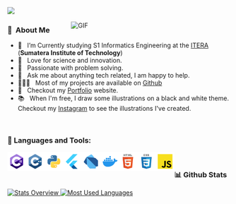 <img src="images/svg/header_en.svg"></img>

<img align="right" alt="GIF" src="https://raw.githubusercontent.com/riecho14/riecho14/main/tenor.gif" width="360px"/>

### :space_invader: &nbsp;About Me
- 🔭 &nbsp; I’m Currently studying S1 Informatics Engineering at the [ITERA](https://www.itera.ac.id/) (**Sumatera Institute of Technology**)
- 💓 &nbsp; Love for science and innovation.
- 🌱 &nbsp; Passionate with problem solving.
- 💬 &nbsp; Ask me about anything tech related, I am happy to help.
- 👨🏻‍💻 &nbsp; Most of my projects are available on [Github](https://github.com/riecho14?tab=repositories)
- 📝 &nbsp; Checkout my [Portfolio](https://riecho14.github.io/Iecho-Portfolio/#) website.
- 📚 &nbsp; When I'm free, I draw some illustrations on a black and white theme. Checkout my [Instagram](https://www.instagram.com/iechoartwork/) to see the illustrations I've created.

<br>

### 🔨 Languages and Tools:
<a href="https://www.cprogramming.com/" target="_blank"> <img align="left" src="https://raw.githubusercontent.com/riecho14/README_icons/main/language_and_tools/square/c%23/c%23.svg" alt="C#" height="42px"/> </a>
<a href="https://www.cplusplus.com/" target="_blank"> <img align="left" src="https://raw.githubusercontent.com/riecho14/README_icons/main/language_and_tools/square/c%2B%2B/c%2B%2B.svg" alt="C++" height="42px"/> </a>
<a href="https://www.python.org/" target="_blank"> <img align="left" src="https://raw.githubusercontent.com/riecho14/README_icons/main/language_and_tools/square/python/python.svg" alt="Python" height="42px"/> </a>
<a href="https://flutter.dev/" target="_blank"> <img align="left" src="https://raw.githubusercontent.com/riecho14/README_icons/main/language_and_tools/square/flutter/flutter.svg" alt="Flutter" height="42px"/> </a>
<a href="https://dart.dev/" target="_blank"> <img align="left" src="https://raw.githubusercontent.com/riecho14/README_icons/main/language_and_tools/square/dart/dart.svg" alt="Dart" height="42px"/> </a>
<a href="https://www.docker.com/" target="_blank"> <img align="left" src="https://raw.githubusercontent.com/riecho14/README_icons/main/language_and_tools/square/docker/docker.svg" alt="Docker" height="42px"/> </a>
<a href="https://html.com/" target="_blank"> <img align="left" src="https://raw.githubusercontent.com/riecho14/README_icons/main/language_and_tools/square/html/html.svg" alt="HTML" height="42px"/> </a>
<a href="https://developer.mozilla.org/en-US/docs/Web/CSS?retiredLocale=id" target="_blank"> <img align="left" src="https://raw.githubusercontent.com/riecho14/README_icons/main/language_and_tools/square/css/css.svg" alt="CSS" height="42px"/> </a>
<a href="https://www.javascript.com/" target="_blank"> <img align="left" src="https://raw.githubusercontent.com/riecho14/README_icons/main/language_and_tools/square/javascript/javascript.svg" alt="Javascript" height="42px"/> </a>

<br>

### 📊 Github Stats
<a href='https://github.com/riecho14/github-stats-transparent'>
  
![Stats Overview](https://raw.githubusercontent.com/riecho14/github-stats-transparent/output/generated/overview.svg)
![Most Used Languages](https://raw.githubusercontent.com/riecho14/github-stats-transparent/output/generated/languages.svg)

</a>

<br>